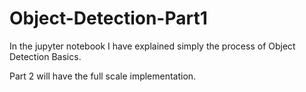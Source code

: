 # Object-Detection-Part1


In the jupyter notebook I have explained simply the process of Object Detection Basics.


Part 2 will have the full scale implementation.
